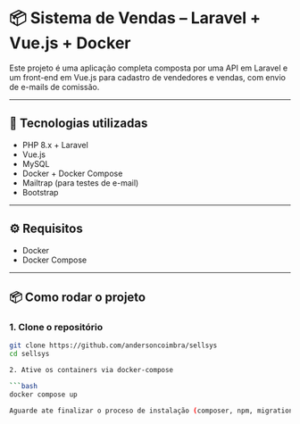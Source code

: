 # 📦 Sistema de Vendas – Laravel + Vue.js + Docker

Este projeto é uma aplicação completa composta por uma API em Laravel e um front-end em Vue.js para cadastro de vendedores e vendas, com envio de e-mails de comissão.

---

## 🚀 Tecnologias utilizadas

- PHP 8.x + Laravel
- Vue.js
- MySQL
- Docker + Docker Compose
- Mailtrap (para testes de e-mail)
- Bootstrap

---

## ⚙️ Requisitos

- Docker
- Docker Compose

---

## 📦 Como rodar o projeto

### 1. Clone o repositório

```bash
git clone https://github.com/andersoncoimbra/sellsys
cd sellsys

2. Ative os containers via docker-compose

```bash
docker compose up

Aguarde ate finalizar o proceso de instalação (composer, npm, migrations, seeders)